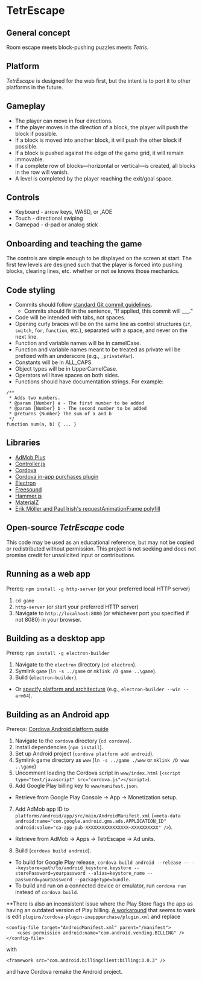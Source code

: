 # TetrEscape

## General concept

Room escape meets block-pushing puzzles meets _Tetris_.


## Platform

_TetrEscape_ is designed for the web first, but the intent is to port it to other platforms in the future.


## Gameplay

* The player can move in four directions.
* If the player moves in the direction of a block, the player will push the block if possible.
* If a block is moved into another block, it will push the other block if possible.
* If a block is pushed against the edge of the game grid, it will remain immovable.
* If a complete row of blocks—horizontal or vertical—is created, all blocks in the row will vanish.
* A level is completed by the player reaching the exit/goal space.


## Controls

* Keyboard - arrow keys, WASD, or ,AOE
* Touch - directional swiping
* Gamepad - d-pad or analog stick


## Onboarding and teaching the game

The controls are simple enough to be displayed on the screen at start.  The first few levels are designed such that the player is forced into pushing blocks, clearing lines, etc. whether or not xe knows those mechanics.


## Code styling

* Commits should follow [standard Git commit guidelines](http://git-scm.com/book/ch5-2.html#Commit-Guidelines).
  - Commits should fit in the sentence, “If applied, this commit will ___.”
* Code will be intended with tabs, not spaces.
* Opening curly braces will be on the same line as control structures (`if`, `switch`, `for`, `function`, etc.), separated with a space, and never on the next line.
* Function and variable names will be in camelCase.
* Function and variable names meant to be treated as private will be prefixed with an underscore (e.g., `_privateVar`).
* Constants will be in ALL_CAPS.
* Object types will be in UpperCamelCase.
* Operators will have spaces on both sides.
* Functions should have documentation strings.  For example:

```
/**
 * Adds two numbers.
 * @param {Number} a - The first number to be added
 * @param {Number} b - The second number to be added
 * @returns {Number} The sum of a and b
 */
function sum(a, b) { ... }
```


## Libraries

* [AdMob Plus](https://admob-plus.github.io)
* [Controller.js](https://samiare.github.io/Controller.js/)
* [Cordova](https://cordova.apache.org)
* [Cordova in-app purchases plugin](https://github.com/AlexDisler/cordova-plugin-inapppurchase)
* [Electron](https://www.electronjs.org)
* [Freesound](https://freesound.org)
* [Hammer.js](https://hammerjs.github.io)
* [MaterialZ](https://materialz.dev)
* [Erik Möller and Paul Irish's requestAnimationFrame polyfill](https://gist.github.com/paulirish/1579671)


## Open-source _TetrEscape_ code

This code may be used as an educational reference, but may not be copied or redistributed without permission.  This project is not seeking and does not promise credit for unsolicited input or contributions.


## Running as a web app

Prereq: `npm install -g http-server` (or your preferred local HTTP server)
1. `cd game`
2. `http-server` (or start your preferred HTTP server)
3. Navigate to `http://localhost:8080` (or whichever port you specified if not 8080) in your browser.


## Building as a desktop app

Prereq: `npm install -g electron-builder`
1. Navigate to the `electron` directory (`cd electron`).
2. Symlink `game` (`ln -s ../game` or `mklink /D game ..\game`).
3. Build (`electron-builder`).
  - Or [specify platform and architecture](https://www.electron.build/cli) (e.g., `electron-builder --win --arm64`).


## Building as an Android app

Prereqs: [Cordova Android platform guide](https://cordova.apache.org/docs/en/11.x/guide/platforms/android/index.html)
1. Navigate to the `cordova` directory (`cd cordova`).
2. Install dependencies (`npm install`).
3. Set up Android project (`cordova platform add android`).
4. Symlink game directory as `www` (`ln -s ../game ./www` or `mklink /D www ..\game`)
5. Uncomment loading the Cordova script in `www/index.html` (`<script type="text/javascript" src="cordova.js"></script>`).
6. Add Google Play billing key to `www/manifest.json`.
  - Retrieve from Google Play Console → App → Monetization setup.
7. Add AdMob app ID to `platforms/android/app/src/main/AndroidManifest.xml` (`<meta-data android:name="com.google.android.gms.ads.APPLICATION_ID" android:value="ca-app-pub-XXXXXXXXXXXXXXXX~XXXXXXXXXX" />`).
  - Retrieve from AdMob → Apps → TetrEscape → Ad units.
8. Build (`cordova build android`).
  - To build for Google Play release, `cordova build android --release -- --keystore=path/to/android_keystore.keystore --storePassword=yourpassword --alias=keystore_name --password=yourpassword --packageType=bundle`.
  - To build and run on a connected device or emulator, run `cordova run` instead of `cordova build`.

\*\*There is also an inconsistent issue where the Play Store flags the app as having an outdated version of Play billing.  [A workaround](https://github.com/budiselic/cordova-plugin-inapppurchase-fixed/issues/1#issuecomment-968428292) that seems to wark is edit `plugins/cordova-plugin-inapppurchase/plugin.xml` and replace
```
<config-file target="AndroidManifest.xml" parent="/manifest">
	<uses-permission android:name="com.android.vending.BILLING" />
</config-file>
```
with
```
<framework src="com.android.billingclient:billing:3.0.3" />
```
and have Cordova remake the Android project.
